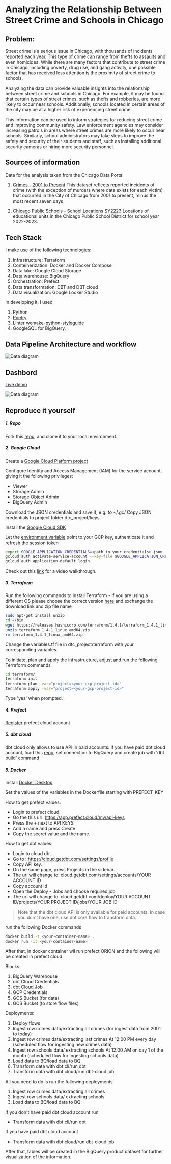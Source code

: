 # Analyzing the Relationship Between Street Crime and Schools in Chicago

## Problem:
Street crime is a serious issue in Chicago, with thousands of incidents reported each year. This type of crime can range from thefts to assaults and even homicides. While there are many factors that contribute to street crime in Chicago, including poverty, drug use, and gang activity, one possible factor that has received less attention is the proximity of street crime to schools. 

Analyzing the data can provide valuable insights into the relationship between street crime and schools in Chicago. For example, it may be found that certain types of street crimes, such as thefts and robberies, are more likely to occur near schools. Additionally, schools located in certain areas of the city may be at a higher risk of experiencing street crime.

This information can be used to inform strategies for reducing street crime and improving community safety. Law enforcement agencies may consider increasing patrols in areas where street crimes are more likely to occur near schools. Similarly, school administrators may take steps to improve the safety and security of their students and staff, such as installing additional security cameras or hiring more security personnel.

## Sources of information

Data for the analysis taken from the Chicago Data Portal
1. [Crimes - 2001 to Present](https://data.cityofchicago.org/Public-Safety/Crimes-2001-to-Present/ijzp-q8t2)
This dataset reflects reported incidents of crime (with the exception of murders where data exists for each victim) that occurred in the City of Chicago from 2001 to present, minus the most recent seven days

2. [Chicago Public Schools - School Locations SY2223](https://data.cityofchicago.org/Education/Chicago-Public-Schools-School-Locations-SY2223/gqgn-ekwj)
Locations of educational units in the Chicago Public School District for school year 2022-2023.

## Tech Stack
I make use of the following technologies:

1. Infrastructure: Terraform
2. Conteinerization: Docker and Docker Compose
3. Data lake: Google Cloud Storage
4. Data warehouse: BigQuery
5. Orchestration: Prefect
6. Data transformation: DBT and DBT cloud
7. Data visualization: Google Looker Studio

In developing it, I used
1. Python
2. [Poetry](https://python-poetry.org/docs/)
3. Linter [wemake-python-styleguide](https://wemake-python-styleguide.readthedocs.io/en/latest/index.html)
4. GoogleSQL for BigQuery.

## Data Pipeline Architecture and workflow

![Data diagram](https://github.com/twistby/dtc-project/blob/main/dtc_project/misc/arch.png)

## Dashbord

[Live demo](https://lookerstudio.google.com/u/0/reporting/d439aec8-e412-43e0-b290-b8aad6d278d4/page/V5xND)

![Data diagram](https://github.com/twistby/dtc-project/blob/main/dtc_project/misc/rel.jpg)

## Reproduce it yourself

##### 1. Repo
Fork this [repo](https://github.com/twistby/dtc-project.git), and clone it to your local environment.


##### 2. Google Cloud

Create a [Google Cloud Platform project](https://console.cloud.google.com/cloud-resource-manager)

Configure Identity and Access Management (IAM) for the service account, giving it the following privileges:
- Viewer
- Storage Admin
- Storage Object Admin
- BigQuery Admin


Download the JSON credentials and save it, e.g. to ~/.gc/<credentials>
    Copy JSON credentials to project folder dtc_project/keys

Install the [Google Cloud SDK](https://cloud.google.com/sdk/docs/install-sdk)

Let the [environment variable](https://cloud.google.com/docs/authentication/application-default-credentials#GAC) point to your GCP key, authenticate it and refresh the session token

```sh
export GOOGLE_APPLICATION_CREDENTIALS=<path_to_your_credentials>.json
gcloud auth activate-service-account --key-file $GOOGLE_APPLICATION_CREDENTIALS
gcloud auth application-default login
```

Check out this [link](https://www.youtube.com/watch?v=Hajwnmj0xfQ&list=PL3MmuxUbc_hJed7dXYoJw8DoCuVHhGEQb&index=12&t=29s) for a video walkthrough.


##### 3. Terraform

Run the following commands to install Terraform - if you are using a different OS please choose the correct version [here](https://developer.hashicorp.com/terraform/downloads) and exchange the download link and zip file name

```sh
sudo apt-get install unzip
cd ~/bin
wget https://releases.hashicorp.com/terraform/1.4.1/terraform_1.4.1_linux_amd64.zip
unzip terraform_1.4.1_linux_amd64.zip
rm terraform_1.4.1_linux_amd64.zip
```
Change the variables.tf file in dtc_project/terraform with your corresponding variables.

To initiate, plan and apply the infrastructure, adjust and run the following Terraform commands
```sh
cd terraform/
terraform init
terraform plan -var="project=<your-gcp-project-id>"
terraform apply -var="project=<your-gcp-project-id>"
```
Type 'yes' when prompted.

##### 4. Prefect
[Register](https://app.prefect.cloud/) prefect cloud account

##### 5. dbt cloud

dbt cloud only allows to use API in paid accounts.
If you have paid dbt cloud account, load this [repo](https://github.com/twistby/chicago-crimes.git), set connection to BigQuery and create job with 'dbt build' command


##### 5. Docker

Install [Docker Desktop](https://docs.docker.com/get-docker/)

Set the values of the variables in the Dockerfile starting with PREFECT_KEY

How to get prefect values:
- Login to prefect cloud.
- Go the this url: https://app.prefect.cloud/my/api-keys
- Press the + next to API KEYS
- Add a name and press Create
- Copy the secret value and the name.

How to get dbt values:
- Login to cloud dbt
- Go to : https://cloud.getdbt.com/settings/profile
- Copy API key.
- On the same page, press Projects in the sidebar.
- The url will change to: cloud.getdbt.com/settings/accounts/YOUR ACCOUNT ID
- Copy account id
- Open the Deploy - Jobs and choose required job
- The url will change to: cloud.getdbt.com/deploy/YOUR ACCOUNT ID/projects/YOUR PROJECT ID/jobs/YOUR JOB ID



> Note that the dbt cloud API is only available for paid accounts.
> In case you don't have one, use dbt core flow to transform data.

run the following Docker commands
```sh
docker build -t <your-container-name> .     
docker run -it <your-container-name>
```

After that, in docker container wil run prefect ORION and the following will be created in prefect cloud

Blocks:
1. BigQuery Warehouse
2. dbt Cloud Credentials
3. dbt Cloud Job
4. GCP Credentials
5. GCS Bucket (for data)
6. GCS Bucket (to store flow files)

Deployments:
1. Deploy flows 
2. Ingest row crimes data/extracting all crimes (for ingest data from 2001 to today)
3. Ingest row crimes data/extracting last crimes    At 12:00 PM every day (scheduled flow for ingesting new crimes data)
4. Ingest row schools data/ extracting schools  At 12:00 AM on day 1 of the month (scheduled flow for ingesting schools data)
5. Load data to BQ/load data to BQ		
6. Transform data with dbt cli/run dbt		
7. Transform data with dbt cloud/run dbt-cloud job

All you need to do is run the following deployments

1. Ingest row crimes data/extracting all crimes
2. Ingest row schools data/ extracting schools
3. Load data to BQ/load data to BQ	

If you don't have paid dbt cloud account run 
- Transform data with dbt cli/run dbt

If you have paid dbt cloud account
- Transform data with dbt cloud/run dbt-cloud job

After that, tables will be created in the BigQuery product dataset for further visualization of the information.